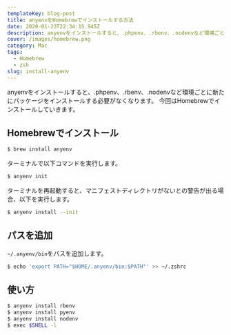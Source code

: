 ```yaml
---
templateKey: blog-post
title: anyenvをHomebrewでインストールする方法
date: 2020-01-23T22:34:15.945Z
description: anyenvをインストールすると、.phpenv、.rbenv、.nodenvなど環境ごとに新たにパッケージをインストールする必要がなくなります。
cover: /images/homebrew.png
category: Mac
tags:
  - Homebrew
  - zsh
slug: install-anyenv
---
```


anyenvをインストールすると、.phpenv、.rbenv、.nodenvなど環境ごとに新たにパッケージをインストールする必要がなくなります。
今回はHomebrewでインストールしていきます。

## Homebrewでインストール

```sh
$ brew install anyenv
```

ターミナルで以下コマンドを実行します。
```sh
$ anyenv init
```

ターミナルを再起動すると、マニフェストディレクトリがないとの警告が出る場合、以下を実行します。
```sh
$ anyenv install --init
```

## パスを追加

`~/.anyenv/bin`をパスを追加します。

```sh
$ echo 'export PATH="$HOME/.anyenv/bin:$PATH"' >> ~/.zshrc
```


## 使い方
```sh
$ anyenv install rbenv
$ anyenv install pyenv
$ anyenv install nodenv
$ exec $SHELL -l
```